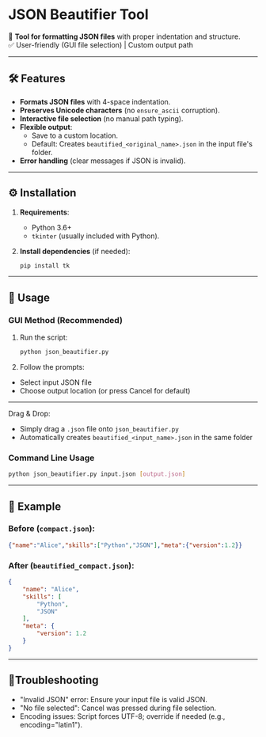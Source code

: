 # JSON Beautifier Tool  

📂 **Tool for formatting JSON files** with proper indentation and structure.  
✅ User-friendly (GUI file selection) | Custom output path  

---

## 🛠 Features  
- **Formats JSON files** with 4-space indentation.  
- **Preserves Unicode characters** (no `ensure_ascii` corruption).  
- **Interactive file selection** (no manual path typing).  
- **Flexible output**:  
  - Save to a custom location.  
  - Default: Creates `beautified_<original_name>.json` in the input file's folder.  
- **Error handling** (clear messages if JSON is invalid).  

---

## ⚙️ Installation  
1. **Requirements**:  
   - Python 3.6+  
   - `tkinter` (usually included with Python).  

2. **Install dependencies** (if needed):  
   ```bash  
   pip install tk

---

## 🚀 Usage

### **GUI Method (Recommended)**
1. Run the script:
   ```bash
   python json_beautifier.py
2. Follow the prompts:
- Select input JSON file  
- Choose output location (or press Cancel for default)  

---

Drag & Drop:  
- Simply drag a `.json` file onto `json_beautifier.py`  
- Automatically creates `beautified_<input_name>.json` in the same folder

### **Command Line Usage**
```bash
python json_beautifier.py input.json [output.json] 
```

---

## 📝 Example
### **Before (`compact.json`):**
```json
{"name":"Alice","skills":["Python","JSON"],"meta":{"version":1.2}}
```
### **After (`beautified_compact.json`):**
```json
{
    "name": "Alice",
    "skills": [
        "Python",
        "JSON"
    ],
    "meta": {
        "version": 1.2
    }
}
```
---

## 🐛Troubleshooting
- "Invalid JSON" error: Ensure your input file is valid JSON.
- "No file selected": Cancel was pressed during file selection.
- Encoding issues: Script forces UTF-8; override if needed (e.g., encoding="latin1").


